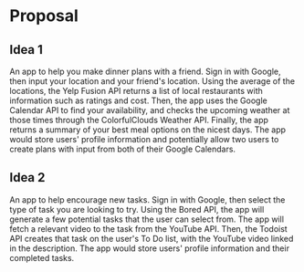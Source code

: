 # Proposal

## Idea 1
An app to help you make dinner plans with a friend. Sign in with Google, then input your location and your friend's location. Using the average of the locations, the Yelp Fusion API returns a list of local restaurants with information such as ratings and cost. Then, the app uses the Google Calendar API to find your availability, and checks the upcoming weather at those times through the ColorfulClouds Weather API. Finally, the app returns a summary of your best meal options on the nicest days. The app would store users' profile information and potentially allow two users to create plans with input from both of their Google Calendars.

## Idea 2
An app to help encourage new tasks. Sign in with Google, then select the type of task you are looking to try. Using the Bored API, the app will generate a few potential tasks that the user can select from. The app will fetch a relevant video to the task from the YouTube API. Then, the Todoist API creates that task on the user's To Do list, with the YouTube video linked in the description. The app would store users' profile information and their completed tasks.